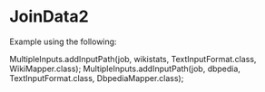 # JoinData2

Example using the following:

MultipleInputs.addInputPath(job, wikistats, TextInputFormat.class, WikiMapper.class);
MultipleInputs.addInputPath(job, dbpedia, TextInputFormat.class, DbpediaMapper.class);
